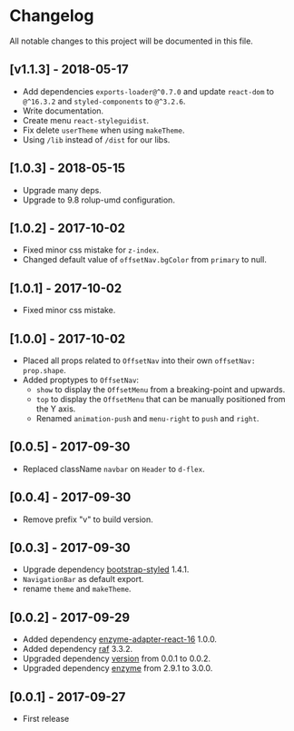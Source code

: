 # Changelog

All notable changes to this project will be documented in this file.

## [v1.1.3] - 2018-05-17

- Add dependencies `exports-loader@^0.7.0` and update `react-dom` to `@^16.3.2` and `styled-components` to `@^3.2.6`.
- Write documentation.
- Create menu `react-styleguidist`.
- Fix delete `userTheme` when using `makeTheme`.
- Using `/lib` instead of `/dist` for our libs.

## [1.0.3] - 2018-05-15

- Upgrade many deps.
- Upgrade to 9.8 rolup-umd configuration.

## [1.0.2] - 2017-10-02

- Fixed minor css mistake for `z-index`.
- Changed default value of `offsetNav.bgColor` from `primary` to null.

## [1.0.1] - 2017-10-02

- Fixed minor css mistake.

## [1.0.0] - 2017-10-02

- Placed all props related to `OffsetNav` into their own `offsetNav: prop.shape`.
- Added proptypes to `OffsetNav`:
  - `show` to display the `OffsetMenu` from a breaking-point and upwards.
  - `top` to display the `OffsetMenu` that can be manually positioned from the Y axis.
  - Renamed `animation-push` and `menu-right` to `push` and `right`.
  
## [0.0.5] - 2017-09-30

- Replaced className `navbar` on `Header` to `d-flex`. 

## [0.0.4] - 2017-09-30

- Remove prefix "v" to build version.

## [0.0.3] - 2017-09-30

- Upgrade dependency [bootstrap-styled](https://module.kopaxgroup.com/styled-components/bootstrap-styled/tags/v1.4.1) 1.4.1.
- `NavigationBar` as default export.
- rename `theme` and `makeTheme`.

## [0.0.2] - 2017-09-29

- Added dependency [enzyme-adapter-react-16](https://www.npmjs.com/package/enzyme-adapter-react-16) 1.0.0.
- Added dependency [raf](https://www.npmjs.com/package/raf) 3.3.2.
- Upgraded dependency [version](https://www.npmjs.com/package/version) from 0.0.1 to 0.0.2.
- Upgraded dependency [enzyme](https://www.npmjs.com/package/enzyme) from 2.9.1 to 3.0.0.

## [0.0.1] - 2017-09-27

- First release
